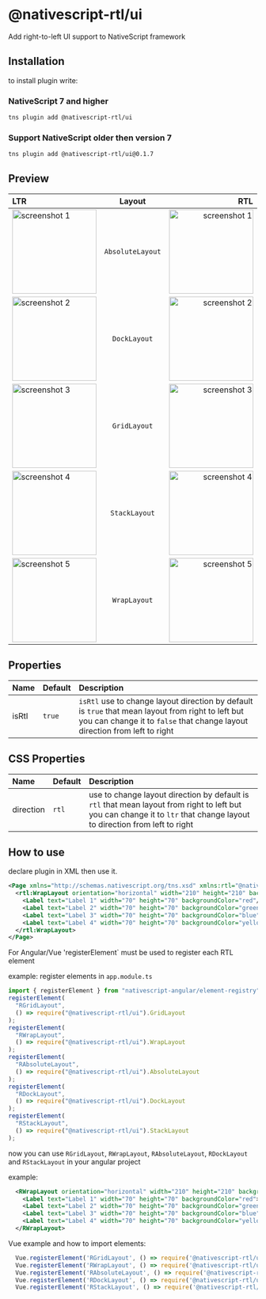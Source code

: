 # @nativescript-rtl/ui
Add right-to-left UI support to NativeScript framework

## Installation
to install plugin write:
### NativeScript 7 and higher
```bash
tns plugin add @nativescript-rtl/ui
```

### Support NativeScript older then version 7
```bash
tns plugin add @nativescript-rtl/ui@0.1.7
```

## Preview
| LTR | Layout | RTL |
| :---         |     :---:      |          ---: |
| <img alt="screenshot 1" src="https://raw.githubusercontent.com/nativescript-rtl/ui/master/screenshots/screenshot-ltr-1.png" width="170"> | `AbsoluteLayout` | <img alt="screenshot 1" src="https://raw.githubusercontent.com/nativescript-rtl/ui/master/screenshots/screenshot-rtl-1.png" width="170"> |
| <img alt="screenshot 2" src="https://raw.githubusercontent.com/nativescript-rtl/ui/master/screenshots/screenshot-ltr-2.png" width="170"> | `DockLayout` | <img alt="screenshot 2" src="https://raw.githubusercontent.com/nativescript-rtl/ui/master/screenshots/screenshot-rtl-2.png" width="170"> |
| <img alt="screenshot 3" src="https://raw.githubusercontent.com/nativescript-rtl/ui/master/screenshots/screenshot-ltr-3.png" width="170"> | `GridLayout` | <img alt="screenshot 3" src="https://raw.githubusercontent.com/nativescript-rtl/ui/master/screenshots/screenshot-rtl-3.png" width="170"> |
| <img alt="screenshot 4" src="https://raw.githubusercontent.com/nativescript-rtl/ui/master/screenshots/screenshot-ltr-4.png" width="170"> | `StackLayout` | <img alt="screenshot 4" src="https://raw.githubusercontent.com/nativescript-rtl/ui/master/screenshots/screenshot-rtl-4.png" width="170"> |
| <img alt="screenshot 5" src="https://raw.githubusercontent.com/nativescript-rtl/ui/master/screenshots/screenshot-ltr-5.png" width="170"> | `WrapLayout` | <img alt="screenshot 5" src="https://raw.githubusercontent.com/nativescript-rtl/ui/master/screenshots/screenshot-rtl-5.png" width="170"> |

## Properties
| Name | Default | Description |
| :-- | :----- | :--------- |
| isRtl | `true` | `isRtl` use to change layout direction by default is `true` that mean layout from right to left but you can change it to `false` that change layout direction from left to right |

## CSS Properties
| Name | Default | Description |
| :-- | :----- | :--------- |
| direction | `rtl` | use to change layout direction by default is `rtl` that mean layout from right to left but you can change it to `ltr` that change layout to direction from left to right |

## How to use
declare plugin in XML then use it.
```xml
<Page xmlns="http://schemas.nativescript.org/tns.xsd" xmlns:rtl="@nativescript-rtl/ui">
  <rtl:WrapLayout orientation="horizontal" width="210" height="210" backgroundColor="lightgray">
    <Label text="Label 1" width="70" height="70" backgroundColor="red"/>
    <Label text="Label 2" width="70" height="70" backgroundColor="green"/>
    <Label text="Label 3" width="70" height="70" backgroundColor="blue"/>
    <Label text="Label 4" width="70" height="70" backgroundColor="yellow"/>
  </rtl:WrapLayout>
</Page>
```

For Angular/Vue 'registerElement` must be used to register each RTL element

example:
register elements in `app.module.ts`
```ts
import { registerElement } from "nativescript-angular/element-registry";
registerElement(
  "RGridLayout",
  () => require("@nativescript-rtl/ui").GridLayout
);
registerElement(
  "RWrapLayout",
  () => require("@nativescript-rtl/ui").WrapLayout
);
registerElement(
  "RAbsoluteLayout",
  () => require("@nativescript-rtl/ui").AbsoluteLayout
);
registerElement(
  "RDockLayout",
  () => require("@nativescript-rtl/ui").DockLayout
);
registerElement(
  "RStackLayout",
  () => require("@nativescript-rtl/ui").StackLayout
);
```
now you can use `RGridLayout`, `RWrapLayout`, `RAbsoluteLayout`, `RDockLayout` and `RStackLayout` in your angular project

example:
```xml
  <RWrapLayout orientation="horizontal" width="210" height="210" backgroundColor="lightgray">
    <Label text="Label 1" width="70" height="70" backgroundColor="red"></Label>
    <Label text="Label 2" width="70" height="70" backgroundColor="green"></Label>
    <Label text="Label 3" width="70" height="70" backgroundColor="blue"></Label>
    <Label text="Label 4" width="70" height="70" backgroundColor="yellow"></Label>
  </RWrapLayout>
```
Vue example and how to import elements:

```js
  Vue.registerElement('RGridLayout', () => require('@nativescript-rtl/ui').GridLayout);
  Vue.registerElement('RWrapLayout', () => require('@nativescript-rtl/ui').WrapLayout);
  Vue.registerElement('RAbsoluteLayout', () => require('@nativescript-rtl/ui').AbsoluteLayout);
  Vue.registerElement('RDockLayout', () => require('@nativescript-rtl/ui').DockLayout);
  Vue.registerElement('RStackLayout', () => require('@nativescript-rtl/ui').StackLayout);
```
